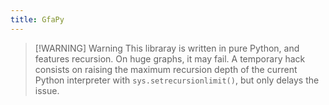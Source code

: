 ```yaml
---
title: GfaPy
---
```

> [!WARNING] Warning
> This libraray is written in pure Python, and features recursion. On huge graphs, it may fail. A temporary hack consists on raising the maximum recursion depth of the current Python interpreter with `sys.setrecursionlimit()`, but only delays the issue.